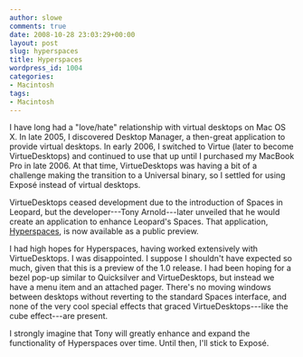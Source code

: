```yaml
---
author: slowe
comments: true
date: 2008-10-28 23:03:29+00:00
layout: post
slug: hyperspaces
title: Hyperspaces
wordpress_id: 1004
categories:
- Macintosh
tags:
- Macintosh
---
```


I have long had a "love/hate" relationship with virtual desktops on Mac OS X. In late 2005, I discovered Desktop Manager, a then-great application to provide virtual desktops. In early 2006, I switched to Virtue (later to become VirtueDesktops) and continued to use that up until I purchased my MacBook Pro in late 2006. At that time, VirtueDesktops was having a bit of a challenge making the transition to a Universal binary, so I settled for using Exposé instead of virtual desktops.

VirtueDesktops ceased development due to the introduction of Spaces in Leopard, but the developer---Tony Arnold---later unveiled that he would create an application to enhance Leopard's Spaces. That application, [Hyperspaces](http://hyperspacesapp.com/), is now available as a public preview.

I had high hopes for Hyperspaces, having worked extensively with VirtueDesktops. I was disappointed. I suppose I shouldn't have expected so much, given that this is a preview of the 1.0 release. I had been hoping for a bezel pop-up similar to Quicksilver and VirtueDesktops, but instead we have a menu item and an attached pager. There's no moving windows between desktops without reverting to the standard Spaces interface, and none of the very cool special effects that graced VirtueDesktops---like the cube effect---are present.

I strongly imagine that Tony will greatly enhance and expand the functionality of Hyperspaces over time. Until then, I'll stick to Exposé.
